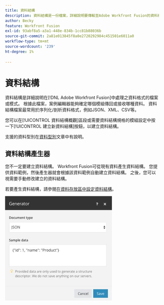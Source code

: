 ```yaml
---
title: 資料結構
description: 資料結構是一份檔案，詳細說明要傳輸至Adobe Workfront Fusion的資料格式。 根據此檔案，案例編輯器能夠確定哪個模組傳回或接收哪種資料。 資料結構檔案最常用於序列化/剖析資料格式，例如JSON、XML、CSV等。
author: Becky
feature: Workfront Fusion
exl-id: 93abf8a5-a3a1-448e-834b-1cc81b88036b
source-git-commit: 2a81e013845f8a0e2720292984c451501e6011a0
workflow-type: tm+mt
source-wordcount: '239'
ht-degree: 1%

---
```


# 資料結構

資料結構是詳細說明在[!DNL Adobe Workfront Fusion]中處理之資料格式的檔案或模式。 根據此檔案，案例編輯器能夠確定哪個模組傳回或接收哪種資料。 資料結構檔案最常用於序列化/剖析資料格式，例如JSON、XML、CSV等。

您可以在[!UICONTROL 資料結構概觀]區段或需要資料結構規格的模組設定中按一下[!UICONTROL 建立新資料結構]按鈕，以建立資料結構。

支援的資料型別在[資料型別](/help/workfront-fusion/references/mapping-panel/data-types/item-data-types.md)文章中有說明。


## 資料結構產生器

您不一定要建立資料結構。 Workfront Fusion可從現有資料產生資料結構。 您提供資料範例，然後產生器就會根據該資料範例自動建立資料結構。 之後，您可以視需要手動修改建立的資料結構。

若要產生資料結構，請參閱[在資料存放區中設定資料結構](/help/workfront-fusion/create-scenarios/map-data/data-stores.md#set-up-the-data-structure)。

![資料結構產生器](assets/data-structure-generator-350x341.jpg)
